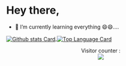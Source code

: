 
<!--

Here are some ideas to get you started:

- 🔭 I’m currently working on ...
- 🌱 I’m currently learning ...
- 👯 I’m looking to collaborate on ...
- 🤔 I’m looking for help with ...
- 💬 Ask me about ...
- 📫 How to reach me: ...
- 😄 Pronouns: ...
- ⚡ Fun fact: ...
-->
# Hey there,

- 🌱 I’m currently learning everything 😄😄....


<!-- GitHub Stats Card      -->
<a href="https://github.com/paayk">
  <img align="center" alt="Github stats Card" src="https://github-readme-stats.vercel.app/api?username=paayk&line_height=40&show_icons=true&theme=dark" />
</a>

<!-- Top Languages Card      -->
<a href="">
  <img align="center" alt="Top Language Card" src="https://github-readme-stats.vercel.app/api/top-langs/?username=paayk&theme=dark" />
</a>
<br>
<p align="center"> 
  Visitor counter : <br>
  <img src="https://profile-counter.glitch.me/paayk/count.svg" />
</p>
